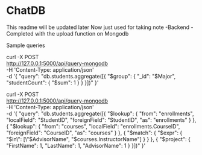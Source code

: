 # ChatDB
This readme will be updated later
Now just used for taking note
-Backend
-Completed with the upload function on Mongodb




Sample queries

curl -X POST \
  http://127.0.0.1:5000/api/query-mongodb \
  -H 'Content-Type: application/json' \
  -d '{
    "query": "db.students.aggregate([{ \"$group\": { \"_id\": \"$Major\", \"studentCount\": { \"$sum\": 1 } } }])"
  }'


curl -X POST \
  http://127.0.0.1:5000/api/query-mongodb \
  -H 'Content-Type: application/json' \
  -d '{
    "query": "db.students.aggregate([{ \"$lookup\": { \"from\": \"enrollments\", \"localField\": \"StudentID\", \"foreignField\": \"StudentID\", \"as\": \"enrollments\" } }, { \"$lookup\": { \"from\": \"courses\", \"localField\": \"enrollments.CourseID\", \"foreignField\": \"CourseID\", \"as\": \"courses\" } }, { \"$match\": { \"$expr\": { \"$in\": [\"$AdvisorName\", \"$courses.InstructorName\"] } } }, { \"$project\": { \"FirstName\": 1, \"LastName\": 1, \"AdvisorName\": 1 } }])"
  }'